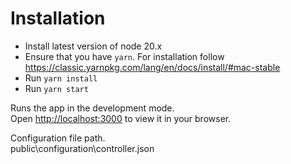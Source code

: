 # Installation

- Install latest version of node 20.x
- Ensure that you have `yarn`. For installation follow https://classic.yarnpkg.com/lang/en/docs/install/#mac-stable
- Run `yarn install`
- Run `yarn start`

Runs the app in the development mode.\
Open [http://localhost:3000](http://localhost:3000) to view it in your browser.

Configuration file path.\
public\configuration\controller.json